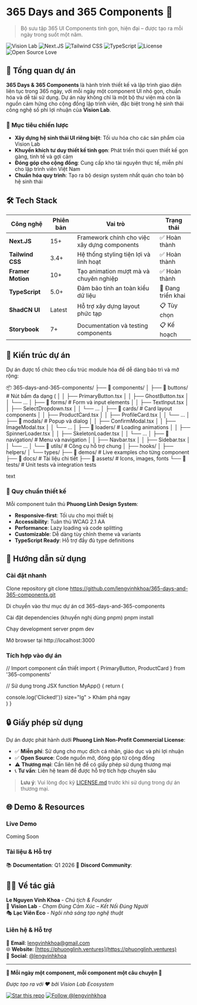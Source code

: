 # 365 Days and 365 Components 🧩

> Bộ sưu tập 365 UI Components tinh gọn, hiện đại – được tạo ra mỗi ngày trong suốt một năm.

![Vision Lab](https://img.shields.io/badge/Vision%20-Lab-green?style=for-the-badge)
![Next.JS](https://img.shields.io/badge/Next.JS15+-000000?style=for-the-badge&logo=next.js&logoColor=white)
![Tailwind CSS](https://img.shields.io/badge/Tailwind%20CSS-3.0+-06B6D4?style=for-the-badge&logo=tailwindcss)
![TypeScript](https://img.shields.io/badge/TypeScript-5.0+-3178C6?style=for-the-badge&logo=typescript)
![License](https://img.shields.io/badge/license-PL--NPCL-blueviolet?style=for-the-badge)
![Open Source Love](https://img.shields.io/badge/Open%20Source-%F0%9F%92%96-ff69b4?style=for-the-badge)

## 🌟 Tổng quan dự án

**365 Days & 365 Components** là hành trình thiết kế và lập trình giao diện liên tục trong 365 ngày, với mỗi ngày một component UI nhỏ gọn, chuẩn hóa và dễ tái sử dụng. Dự án này không chỉ là một bộ thư viện mà còn là nguồn cảm hứng cho cộng đồng lập trình viên, đặc biệt trong hệ sinh thái công nghệ số phi lợi nhuận của **Vision Lab**.

### 🎯 Mục tiêu chiến lược

- **Xây dựng hệ sinh thái UI riêng biệt**: Tối ưu hóa cho các sản phẩm của Vision Lab
- **Khuyến khích tư duy thiết kế tinh gọn**: Phát triển thói quen thiết kế gọn gàng, tinh tế và gợi cảm
- **Đóng góp cho cộng đồng**: Cung cấp kho tài nguyên thực tế, miễn phí cho lập trình viên Việt Nam
- **Chuẩn hóa quy trình**: Tạo ra bộ design system nhất quán cho toàn bộ hệ sinh thái

## 🛠️ Tech Stack

| Công nghệ | Phiên bản | Vai trò | Trạng thái |
|-----------|-----------|---------|------------|
| **Next.JS** | 15+ | Framework chính cho việc xây dựng components | ✅ Hoàn thành |
| **Tailwind CSS** | 3.4+ | Hệ thống styling tiện lợi và linh hoạt | ✅ Hoàn thành |
| **Framer Motion** | 10+ | Tạo animation mượt mà và chuyên nghiệp | ✅ Hoàn thành |
| **TypeScript** | 5.0+ | Đảm bảo tính an toàn kiểu dữ liệu | 🔄 Đang triển khai |
| **ShadCN UI** | Latest | Hỗ trợ xây dựng layout phức tạp | 📋 Tùy chọn |
| **Storybook** | 7+ | Documentation và testing components | 📋 Kế hoạch |

## 📁 Kiến trúc dự án

Dự án được tổ chức theo cấu trúc module hóa để dễ dàng bảo trì và mở rộng:

📦 365-days-and-365-components/
├── 📂 components/
│ ├── 📂 buttons/ # Nút bấm đa dạng (
│ │ ├── PrimaryButton.tsx
│ │ ├── GhostButton.tsx
│ │ └── ...
│ ├── 📂 forms/ # Form và input elements 
│ │ ├── TextInput.tsx
│ │ ├── SelectDropdown.tsx
│ │ └── ...
│ ├── 📂 cards/ # Card layout components 
│ │ ├── ProductCard.tsx
│ │ ├── ProfileCard.tsx
│ │ └── ...
│ ├── 📂 modals/ # Popup và dialog
│ │ ├── ConfirmModal.tsx
│ │ ├── ImageModal.tsx
│ │ └── ...
│ ├── 📂 loaders/ # Loading animations 
│ │ ├── SpinnerLoader.tsx
│ │ ├── SkeletonLoader.tsx
│ │ └── ...
│ ├── 📂 navigation/ # Menu và navigation 
│ │ ├── Navbar.tsx
│ │ ├── Sidebar.tsx
│ │ └── ...
│ └── 📂 utils/ # Công cụ hỗ trợ chung
│ ├── hooks/
│ ├── helpers/
│ └── types/
├── 📂 demos/ # Live examples cho từng component
├── 📂 docs/ # Tài liệu chi tiết
├── 📂 assets/ # Icons, images, fonts
└── 📂 tests/ # Unit tests và integration tests

text

### 🎨 Quy chuẩn thiết kế

Mỗi component tuân thủ **Phuong Linh Design System**:
- **Responsive-first**: Tối ưu cho mọi thiết bị
- **Accessibility**: Tuân thủ WCAG 2.1 AA
- **Performance**: Lazy loading và code splitting
- **Customizable**: Dễ dàng tùy chỉnh theme và variants
- **TypeScript Ready**: Hỗ trợ đầy đủ type definitions

## 🚀 Hướng dẫn sử dụng

### Cài đặt nhanh

Clone repository
git clone https://github.com/lengvinhkhoa/365-days-and-365-components.git

Di chuyển vào thư mục dự án
cd 365-days-and-365-components

Cài đặt dependencies (khuyến nghị dùng pnpm)
pnpm install

Chạy development server
pnpm dev

Mở browser tại http://localhost:3000

### Tích hợp vào dự án

// Import component cần thiết
import { PrimaryButton, ProductCard } from '365-components'

// Sử dụng trong JSX
function MyApp() {
return (
<div>
<ProductCard title="Sản phẩm của Vision Lab" description="Component được thiết kế tỉ mỉ" variant="modern" />
<PrimaryButton
onClick={() => console.log('Clicked!')}
size="lg"
>
Khám phá ngay
</PrimaryButton>
</div>
)
}
  
## 🔒 Giấy phép sử dụng

Dự án được phát hành dưới **Phuong Linh Non-Profit Commercial License**:

- ✅ **Miễn phí**: Sử dụng cho mục đích cá nhân, giáo dục và phi lợi nhuận
- ✅ **Open Source**: Code nguồn mở, đóng góp từ cộng đồng
- ⚠️ **Thương mại**: Cần liên hệ để có giấy phép sử dụng thương mại
- 📞 **Tư vấn**: Liên hệ team để được hỗ trợ tích hợp chuyên sâu

> **Lưu ý**: Vui lòng đọc kỹ [LICENSE.md](./LICENSE.md) trước khi sử dụng trong dự án thương mại.

## 🌐 Demo & Resources

### Live Demo
Coming Soon

### Tài liệu & Hỗ trợ
📚 **Documentation**: Q1 2026
💬 **Discord Community**: 

## 👨‍💼 Về tác giả

**Le Nguyen Vinh Khoa** - *Chủ tịch & Founder*  
🏢 **Vision Lab** - *Chạm Đúng Cảm Xúc – Kết Nối Đúng Người*  
🎭 **Lạc Viên Eco** - *Ngôi nhà sáng tạo nghệ thuật*  

### Liên hệ & Hỗ trợ
📧 **Email**: [lengvinhkhoa@gmail.com](mailto:lengvinhkhoa@gmail.com)  
🌐 **Website**: [https://phuonglinh.ventures](https://phuonglinh.ventures)  
📱 **Social**: [@lengvinhkhoa](https://facebook.com/lengvinhkhoa)

---
**🧩 Mỗi ngày một component, mỗi component một câu chuyện 🧩**

*Được tạo ra với ❤️ bởi Vision Lab Ecosystem*

[![Star this repo](https://img.shields.io/github/stars/phuonglinh-ventures/365-days-and-365-components?style=social)](https://github.com/lengvinhkhoa/365-days-and-365-components)
[![Follow @lengvinhkhoa](https://img.shields.io/github/followers/lengvinhkhoa?style=social)](https://github.com/lengvinhkhoa)

</div>
